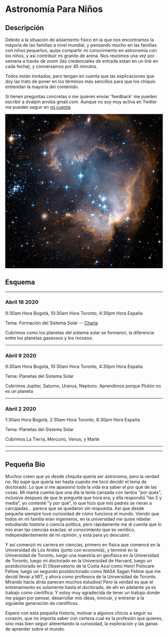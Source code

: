 # Astronomía Para Niños 

## Descripción
Debido a la situación de aislamiento físico en la que nos encontramos la mayoría de las familias a nivel mundial, y pensando mucho en las familias con niños pequeños, quise compartir mi conocimiento en astronomía con los niños, y asi contribuir mi granito de arena.  Nos reunimos una vez por semana a través de zoom (las credenciales de entrada estan en un link en cada fecha), y conversamos por 45 minutos.

Todos están invitados, pero tengan en cuenta que las explicaciones que doy las trato de poner en los términos más sencillos para que los chiquis entiendan la mayoría del contenido. 

Si tienen preguntas concretas o me quieren enviar 'feedback' me pueden escribir a dvalpin arroba gmail.com.
Aunque no soy muy activa en Twitter me pueden seguir en <a href="https://www.twitter.com/valencia_planet">mi cuenta</a>.  

<img src="images/stars.jpg?raw=true"/>

## Esquema

---

### Abril 16 2020 

9:30am Hora Bogotá, 10:30am Hora Toronto, 4:30pm Hora España

Tema: Formación del Sistema Solar --
[Charla](/images/header.jpg)

Cubrimos como los planetas del sistema solar se formaron, la diferencia entre los planetas gaseosos y los rocosos.

---

### Abril 9 2020 

9:30am Hora Bogotá, 10:30am Hora Toronto, 4:30pm Hora España

Tema: Planetas del Sistema Solar

Cubrimos Jupiter, Saturno, Uranus, Neptuno. 
Aprendimos porque Plutón no es un planeta

---

### Abril 2 2020

1:30am Hora Bogotá, 2:30am Hora Toronto, 8:30pm Hora España

Tema: Planetas del Sistema Solar

Cubrimos La Tierra, Mercurio, Venus, y Marte

---
---



## Pequeña Bio

Muchos creen que yo desde chiquita quería ser astronoma, pero la verdad no.  No supe que quería ser hasta cuando me tocó decidir el tema de doctorado.  Lo que si me apasionó toda la vida era saber el por qué de las cosas.  Mi mamá cuenta que una día la tenía cansada con tantos "por qués", inclusive despues de que le pregunté que hora era, y ella respondió "las 5 y media", yo contesté "y por qué", lo que hizo que mis padres se rieran a carcajadas... parece que se quedaron sin respuesta. Así que desde pequeña siempre tuve curiosidad de cómo funciona el mundo.  Viendo que todos en mi familia eran ingenieros, en la universidad me quise rebelar estudiando historia o ciencia política, pero rápidamente me di cuenta que lo mío eran las ciencias exactas: el conocimiento que es verídico, independientemente de mi opinión, y está para yo descubrir. 

Y así comenzó mi carrera en ciencias, primero en física que comencé en la Universidad de Los Andes (junto con economía), y terminé en la Universidad de Toronto, luego una maestría en geofísica en la Universidad de Toronto, luego mi doctorado en la Universidad de Harvard, luego un postdoctorado en El Observatorio de la Costa Azul como Henri Poincare Fellow, luego un segundo postdoctorado como NASA Sagan Fellow que me decidí llevar a MIT, y ahora como profesora de la Universidad de Toronto. Mirando hacia atrás parecen muchos estudios! Pero la verdad es que el entrenamiento es solamente hasta el doctorado, de ahí en adelante ya es trabajo como científica. Y estoy muy agradecida de tener un trabajo donde me pagan por pensar, desarrollar mis ideas, innovar, y entrenar a la siguiente generación de científicos. 

Espero con esta pequeña historia, motivar a algunos chicos a seguir su corazón, que no importa saber con certeza cual es la profesión que quieres, sino más bien seguir alimentando la curiosidad, la exploración y las ganas de aprender sobre el mundo.




